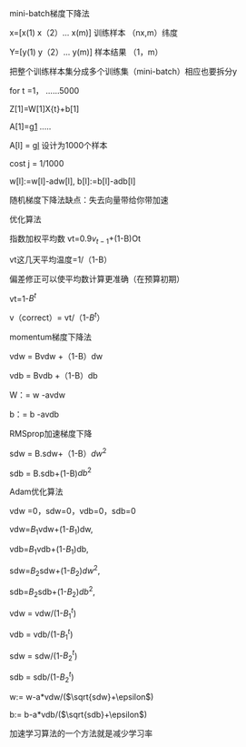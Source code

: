mini-batch梯度下降法

x=[x(1) x（2）... x(m)]  训练样本
（nx,m）纬度

Y=[y(1) y（2）... y(m)]  样本结果
（1，m）

把整个训练样本集分成多个训练集（mini-batch）相应也要拆分y

for t =1， ......5000

 Z[1]=W[1]X{t}+b[1]

 A[1]=g[1](Z[1])
 .....

 A[l] = g[l](Z[l])  设计为1000个样本

 cost j = 1/1000

 w[l]:=w[l]-adw[l], b[l]:=b[l]-adb[l]
 

随机梯度下降法缺点：失去向量带给你带加速

优化算法

指数加权平均数 vt=0.9$v_{t-1}$+(1-B)Ot

vt这几天平均温度=1/（1-B）

偏差修正可以使平均数计算更准确（在预算初期）

 vt=1-$B^t$

 v（correct）= vt/（1-$B^t$）

 momentum梯度下降法

 vdw = Bvdw +（1-B）dw

 vdb = Bvdb +（1-B）db

 W：= w -avdw

 b：= b -avdb

 RMSprop加速梯度下降

 sdw = B.sdw+（1-B）$dw^2$

 sdb = B.sdb+(1-B)$db^2$

 Adam优化算法
 
 vdw =0，sdw=0，vdb=0，sdb=0

 vdw=$B_1$vdw+(1-$B_1$)dw,

 vdb=$B_1$vdb+(1-$B_1$)db,

 sdw=$B_2$sdw+(1-$B_2$)$dw^2$,

 sdb=$B_2$sdb+(1-$B_2$)$db^2$,

 vdw = vdw/(1-$B_1^t$)

 vdb = vdb/(1-$B_1^t$)

 sdw = sdw/(1-$B_2^t$)

 sdb = sdb/(1-$B_2^t$)

 w:= w-a*vdw/($\sqrt{sdw}+\epsilon$)
 
 b:= b-a*vdb/($\sqrt{sdb}+\epsilon$)
 
  加速学习算法的一个方法就是减少学习率
